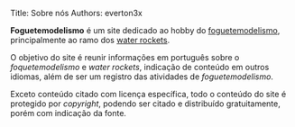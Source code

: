 Title: Sobre nós
Authors: everton3x

**Foguetemodelismo** é um site dedicado ao hobby do [foguetemodelismo](o-que-e-foguetemodelismo.html), principalmente ao ramo dos [water rockets](o-que-sao-water-rockets.html).

O objetivo do site é reunir informações em português sobre o *foquetemodelismo* e *water rockets*, indicação de conteúdo em outros idiomas, além de ser um registro das atividades de *foguetemodelismo*.

Exceto conteúdo citado com licença específica, todo o conteúdo do site é protegido por *copyright*, podendo ser citado e distribuído gratuitamente, porém com indicação da fonte.

